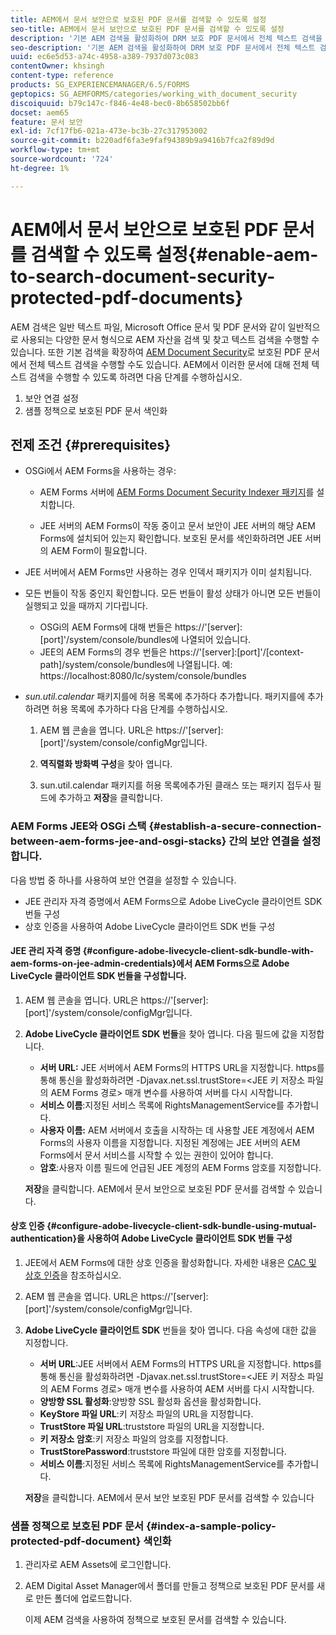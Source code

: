 ```yaml
---
title: AEM에서 문서 보안으로 보호된 PDF 문서를 검색할 수 있도록 설정
seo-title: AEM에서 문서 보안으로 보호된 PDF 문서를 검색할 수 있도록 설정
description: '기본 AEM 검색을 활성화하여 DRM 보호 PDF 문서에서 전체 텍스트 검색을 수행하는 방법을 알아봅니다.  '
seo-description: '기본 AEM 검색을 활성화하여 DRM 보호 PDF 문서에서 전체 텍스트 검색을 수행하는 방법을 알아봅니다.  '
uuid: ec6e5d53-a74c-4958-a389-7937d073c083
contentOwner: khsingh
content-type: reference
products: SG_EXPERIENCEMANAGER/6.5/FORMS
geptopics: SG_AEMFORMS/categories/working_with_document_security
discoiquuid: b79c147c-f846-4e48-bec0-8b658502bb6f
docset: aem65
feature: 문서 보안
exl-id: 7cf17fb6-021a-473e-bc3b-27c317953002
source-git-commit: b220adf6fa3e9faf94389b9a9416b7fca2f89d9d
workflow-type: tm+mt
source-wordcount: '724'
ht-degree: 1%

---
```


# AEM에서 문서 보안으로 보호된 PDF 문서를 검색할 수 있도록 설정{#enable-aem-to-search-document-security-protected-pdf-documents}

AEM 검색은 일반 텍스트 파일, Microsoft Office 문서 및 PDF 문서와 같이 일반적으로 사용되는 다양한 문서 형식으로 AEM 자산을 검색 및 찾고 텍스트 검색을 수행할 수 있습니다. 또한 기본 검색을 확장하여 [AEM Document Security](../../forms/using/admin-help/document-security.md)로 보호된 PDF 문서에서 전체 텍스트 검색을 수행할 수도 있습니다. AEM에서 이러한 문서에 대해 전체 텍스트 검색을 수행할 수 있도록 하려면 다음 단계를 수행하십시오.

1. 보안 연결 설정
1. 샘플 정책으로 보호된 PDF 문서 색인화

## 전제 조건 {#prerequisites}

* OSGi에서 AEM Forms을 사용하는 경우:

   * AEM Forms 서버에 [AEM Forms Document Security Indexer 패키지](https://helpx.adobe.com/kr/aem-forms/kb/aem-forms-releases.html)를 설치합니다.

   * JEE 서버의 AEM Forms이 작동 중이고 문서 보안이 JEE 서버의 해당 AEM Forms에 설치되어 있는지 확인합니다. 보호된 문서를 색인화하려면 JEE 서버의 AEM Form이 필요합니다.

* JEE 서버에서 AEM Forms만 사용하는 경우 인덱서 패키지가 이미 설치됩니다.
* 모든 번들이 작동 중인지 확인합니다. 모든 번들이 활성 상태가 아니면 모든 번들이 실행되고 있을 때까지 기다립니다.

   * OSGi의 AEM Forms에 대해 번들은 https://&#39;[server]:[port]&#39;/system/console/bundles에 나열되어 있습니다.
   * JEE의 AEM Forms의 경우 번들은 https://&#39;[server]:[port]&#39;/[context-path]/system/console/bundles에 나열됩니다. 예: https://localhost:8080/lc/system/console/bundles

* *sun.util.calendar* 패키지를에 허용 목록에 추가하다 추가합니다. 패키지를에 추가하려면 허용 목록에 추가하다 다음 단계를 수행하십시오.

   1. AEM 웹 콘솔을 엽니다. URL은 https://&#39;[server]:[port]&#39;/system/console/configMgr입니다.
   1. **역직렬화 방화벽 구성**&#x200B;을 찾아 엽니다.

   1. sun.util.calendar 패키지를 허용 목록에추가된 클래스 또는 패키지 접두사 필드에 추가하고 **저장**&#x200B;을 클릭합니다.

### AEM Forms JEE와 OSGi 스택 {#establish-a-secure-connection-between-aem-forms-jee-and-osgi-stacks} 간의 보안 연결을 설정합니다.

다음 방법 중 하나를 사용하여 보안 연결을 설정할 수 있습니다.

* JEE 관리자 자격 증명에서 AEM Forms으로 Adobe LiveCycle 클라이언트 SDK 번들 구성
* 상호 인증을 사용하여 Adobe LiveCycle 클라이언트 SDK 번들 구성

#### JEE 관리 자격 증명 {#configure-adobe-livecycle-client-sdk-bundle-with-aem-forms-on-jee-admin-credentials}에서 AEM Forms으로 Adobe LiveCycle 클라이언트 SDK 번들을 구성합니다.

1. AEM 웹 콘솔을 엽니다. URL은 https://&#39;[server]:[port]&#39;/system/console/configMgr입니다.
1. **Adobe LiveCycle 클라이언트 SDK 번들**&#x200B;을 찾아 엽니다. 다음 필드에 값을 지정합니다.

   * **서버 URL:** JEE 서버에서 AEM Forms의 HTTPS URL을 지정합니다. https를 통해 통신을 활성화하려면 -Djavax.net.ssl.trustStore=&lt;JEE 키 저장소 파일의 AEM Forms 경로> 매개 변수를 사용하여 서버를 다시 시작합니다.
   * **서비스 이름**:지정된 서비스 목록에 RightsManagementService를 추가합니다.
   * **사용자 이름:** AEM 서버에서 호출을 시작하는 데 사용할 JEE 계정에서 AEM Forms의 사용자 이름을 지정합니다. 지정된 계정에는 JEE 서버의 AEM Forms에서 문서 서비스를 시작할 수 있는 권한이 있어야 합니다.
   * **암호**:사용자 이름 필드에 언급된 JEE 계정의 AEM Forms 암호를 지정합니다.

   **저장**&#x200B;을 클릭합니다. AEM에서 문서 보안으로 보호된 PDF 문서를 검색할 수 있습니다.

#### 상호 인증 {#configure-adobe-livecycle-client-sdk-bundle-using-mutual-authentication}을 사용하여 Adobe LiveCycle 클라이언트 SDK 번들 구성

1. JEE에서 AEM Forms에 대한 상호 인증을 활성화합니다. 자세한 내용은 [CAC 및 상호 인증](https://helpx.adobe.com/livecycle/kb/cac-mutual-authentication.html)을 참조하십시오.
1. AEM 웹 콘솔을 엽니다. URL은 https://&#39;[server]:[port]&#39;/system/console/configMgr입니다.
1. **Adobe LiveCycle 클라이언트 SDK** 번들을 찾아 엽니다. 다음 속성에 대한 값을 지정합니다.

   * **서버 URL**:JEE 서버에서 AEM Forms의 HTTPS URL을 지정합니다. https를 통해 통신을 활성화하려면 -Djavax.net.ssl.trustStore=&lt;JEE 키 저장소 파일의 AEM Forms 경로> 매개 변수를 사용하여 AEM 서버를 다시 시작합니다.
   * **양방향 SSL 활성화**:양방향 SSL 활성화 옵션을 활성화합니다.
   * **KeyStore 파일 URL**:키 저장소 파일의 URL을 지정합니다.
   * **TrustStore 파일 URL**:truststore 파일의 URL을 지정합니다.
   * **키 저장소 암호**:키 저장소 파일의 암호를 지정합니다.
   * **TrustStorePassword**:truststore 파일에 대한 암호를 지정합니다.
   * **서비스 이름**:지정된 서비스 목록에 RightsManagementService를 추가합니다.

   **저장**&#x200B;을 클릭합니다. AEM에서 문서 보안 보호된 PDF 문서를 검색할 수 있습니다

### 샘플 정책으로 보호된 PDF 문서 {#index-a-sample-policy-protected-pdf-document} 색인화

1. 관리자로 AEM Assets에 로그인합니다.
1. AEM Digital Asset Manager에서 폴더를 만들고 정책으로 보호된 PDF 문서를 새로 만든 폴더에 업로드합니다.

   이제 AEM 검색을 사용하여 정책으로 보호된 문서를 검색할 수 있습니다.

